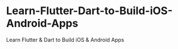 # Learn-Flutter-Dart-to-Build-iOS-Android-Apps
Learn Flutter &amp; Dart to Build iOS &amp; Android Apps
